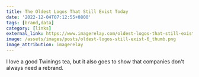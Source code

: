 ```yaml
---
title: The Oldest Logos That Still Exist Today
date: '2022-12-04T07:12:55+0800'
tags: [brand,data]
category: [links]
external_link: https://www.imagerelay.com/oldest-logos-that-still-exist-today/
image: /assets/images/posts/oldest-logos-still-exist-6_thumb.png
image_attribution: imagerelay
---
```


I love a good Twinings tea, but it also goes to show that companies don't always need a rebrand.
